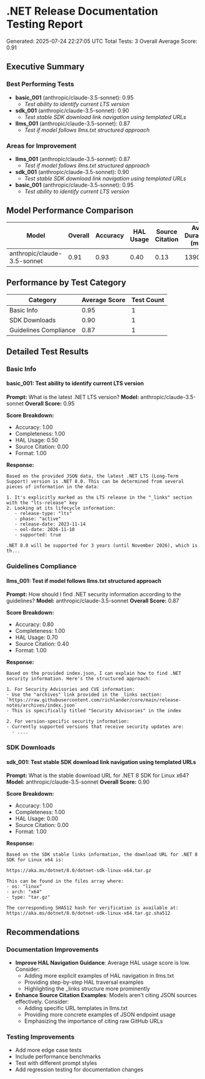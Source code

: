 # .NET Release Documentation Testing Report
Generated: 2025-07-24 22:27:05 UTC
Total Tests: 3
Overall Average Score: 0.91

## Executive Summary
### Best Performing Tests
- **basic_001** (anthropic/claude-3.5-sonnet): 0.95
  - *Test ability to identify current LTS version*
- **sdk_001** (anthropic/claude-3.5-sonnet): 0.90
  - *Test stable SDK download link navigation using templated URLs*
- **llms_001** (anthropic/claude-3.5-sonnet): 0.87
  - *Test if model follows llms.txt structured approach*

### Areas for Improvement
- **llms_001** (anthropic/claude-3.5-sonnet): 0.87
  - *Test if model follows llms.txt structured approach*
- **sdk_001** (anthropic/claude-3.5-sonnet): 0.90
  - *Test stable SDK download link navigation using templated URLs*
- **basic_001** (anthropic/claude-3.5-sonnet): 0.95
  - *Test ability to identify current LTS version*

## Model Performance Comparison

| Model | Overall | Accuracy | HAL Usage | Source Citation | Avg Duration (ms) | Tests |
|-------|---------|----------|-----------|-----------------|-------------------|-------|
| anthropic/claude-3.5-sonnet | 0.91 | 0.93 | 0.40 | 0.13 | 13908 | 3 |

## Performance by Test Category

| Category | Average Score | Test Count |
|----------|---------------|------------|
| Basic Info | 0.95 | 1 |
| SDK Downloads | 0.90 | 1 |
| Guidelines Compliance | 0.87 | 1 |

## Detailed Test Results
### Basic Info

#### basic_001: Test ability to identify current LTS version
**Prompt:** What is the latest .NET LTS version?
**Model:** anthropic/claude-3.5-sonnet
**Overall Score:** 0.95

**Score Breakdown:**
- Accuracy: 1.00
- Completeness: 1.00
- HAL Usage: 0.50
- Source Citation: 0.00
- Format: 1.00

**Response:**
```
Based on the provided JSON data, the latest .NET LTS (Long-Term Support) version is .NET 8.0. This can be determined from several pieces of information in the data:

1. It's explicitly marked as the LTS release in the "_links" section with the "lts-release" key
2. Looking at its lifecycle information:
   - release-type: "lts"
   - phase: "active"
   - release-date: 2023-11-14
   - eol-date: 2026-11-10
   - supported: true

.NET 8.0 will be supported for 3 years (until November 2026), which is th...
```

### Guidelines Compliance

#### llms_001: Test if model follows llms.txt structured approach
**Prompt:** How should I find .NET security information according to the guidelines?
**Model:** anthropic/claude-3.5-sonnet
**Overall Score:** 0.87

**Score Breakdown:**
- Accuracy: 0.80
- Completeness: 1.00
- HAL Usage: 0.70
- Source Citation: 0.40
- Format: 1.00

**Response:**
```
Based on the provided index.json, I can explain how to find .NET security information. Here's the structured approach:

1. For Security Advisories and CVE information:
- Use the "archives" link provided in the _links section:
`https://raw.githubusercontent.com/richlander/core/main/release-notes/archives/index.json`
- This is specifically titled "Security Advisories" in the index

2. For version-specific security information:
- Currently supported versions that receive security updates are:
  - ....
```

### SDK Downloads

#### sdk_001: Test stable SDK download link navigation using templated URLs
**Prompt:** What is the stable download URL for .NET 8 SDK for Linux x64?
**Model:** anthropic/claude-3.5-sonnet
**Overall Score:** 0.90

**Score Breakdown:**
- Accuracy: 1.00
- Completeness: 1.00
- HAL Usage: 0.00
- Source Citation: 0.00
- Format: 1.00

**Response:**
```
Based on the SDK stable links information, the download URL for .NET 8 SDK for Linux x64 is:

https://aka.ms/dotnet/8.0/dotnet-sdk-linux-x64.tar.gz

This can be found in the files array where:
- os: "linux"
- arch: "x64"
- type: "tar.gz"

The corresponding SHA512 hash for verification is available at:
https://aka.ms/dotnet/8.0/dotnet-sdk-linux-x64.tar.gz.sha512
```

## Recommendations
### Documentation Improvements
- **Improve HAL Navigation Guidance**: Average HAL usage score is low. Consider:
  - Adding more explicit examples of HAL navigation in llms.txt
  - Providing step-by-step HAL traversal examples
  - Highlighting the _links structure more prominently
- **Enhance Source Citation Examples**: Models aren't citing JSON sources effectively. Consider:
  - Adding specific URL templates in llms.txt
  - Providing more concrete examples of JSON endpoint usage
  - Emphasizing the importance of citing raw GitHub URLs

### Testing Improvements
- Add more edge case tests
- Include performance benchmarks
- Test with different prompt styles
- Add regression testing for documentation changes
